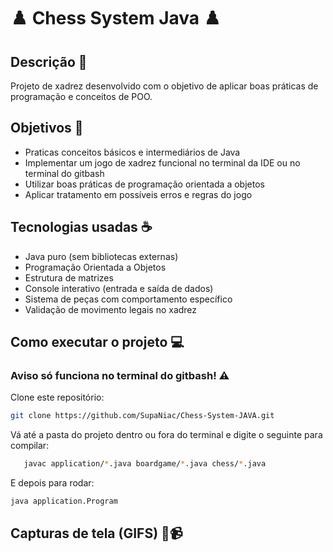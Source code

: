 # ♟️ Chess System Java ♟️

## Descrição 📔

Projeto de xadrez desenvolvido com o objetivo de aplicar boas práticas de programação e conceitos de POO.  

## Objetivos 🎯

- Praticas conceitos básicos e intermediários de Java
- Implementar um jogo de xadrez funcional no terminal da IDE ou no terminal do gitbash
- Utilizar boas práticas de programação orientada a objetos
- Aplicar tratamento em possíveis erros e regras do jogo

## Tecnologias usadas ☕

- Java puro (sem bibliotecas externas)
- Programação Orientada a Objetos
- Estrutura de matrizes
- Console interativo (entrada e saída de dados)
- Sistema de peças com comportamento específico
- Validação de movimento legais no xadrez

## Como executar o projeto 💻

### Aviso só funciona no terminal do gitbash! ⚠️

Clone este repositório:
   ```bash
   git clone https://github.com/SupaNiac/Chess-System-JAVA.git
  ```
Vá até a pasta do projeto dentro ou fora do terminal e digite o seguinte para compilar:
 
```bash
   javac application/*.java boardgame/*.java chess/*.java
```
E depois para rodar:

```bash
java application.Program
```

## Capturas de tela (GIFS) 📸📹



